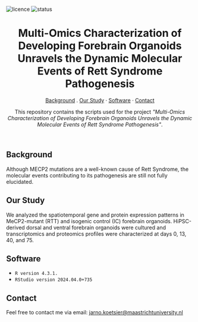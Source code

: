 ![licence](https://badgen.net/badge/Licence/MIT/purple)
![status](https://badgen.net/badge/Status/Complete/green)

<h1 align="center">
Multi-Omics Characterization of Developing Forebrain Organoids Unravels the Dynamic Molecular Events of Rett Syndrome Pathogenesis
</h1>

<p align="center">
<a href="https://github.com/jarnokoetsier/OrganoidAnalysis/blob/main/README.md#background">Background</a>
     .
<a href="https://github.com/jarnokoetsier/OrganoidAnalysis/blob/main/README.md#our-study">Our Study</a>
     ·
<a href="https://github.com/jarnokoetsier/OrganoidAnalysis/blob/main/README.md#software">Software</a>
     ·
<a href="https://github.com/jarnokoetsier/OrganoidAnalysis/blob/main/README.md#contact">Contact</a>
</p>

<p align="center">
This repository contains the scripts used for the project <i>"Multi-Omics Characterization of Developing Forebrain Organoids Unravels the Dynamic Molecular Events of Rett Syndrome Pathogenesis"</i>.
</p>
<br>

## Background
Although MECP2 mutations are a well-known cause of Rett Syndrome, the molecular events contributing to its pathogenesis are still not fully elucidated. 
## Our Study
We analyzed the spatiotemporal gene and protein expression patterns in MeCP2-mutant (RTT) and isogenic control (IC) forebrain organoids. HiPSC-derived dorsal and ventral forebrain organoids were cultured and transcriptomics and proteomics profiles were characterized at days 0, 13, 40, and 75. 
## Software
* `R version 4.3.1.`
* `RStudio version 2024.04.0+735`

## Contact
Feel free to contact me via email: jarno.koetsier@maastrichtuniversity.nl
